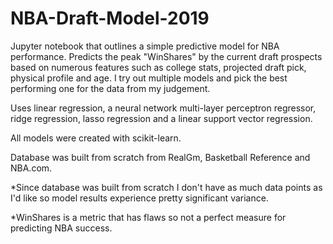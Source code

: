 # NBA-Draft-Model-2019
Jupyter notebook that outlines a simple predictive model for NBA performance. Predicts the peak "WinShares" by the current draft prospects based on numerous features such as college stats, projected draft pick, physical profile and age. I try out multiple models and pick the best performing one for the data from my judgement. 

Uses linear regression, a neural network multi-layer perceptron regressor, ridge regression, lasso regression and a linear support vector regression.

All models were created with scikit-learn. 

Database was built from scratch from RealGm, Basketball Reference and NBA.com.

*Since database was built from scratch I don't have as much data points as I'd like so model results experience pretty significant variance.

*WinShares is a metric that has flaws so not a perfect measure for predicting NBA success. 

